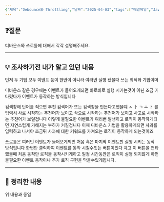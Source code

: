 ```yaml
---
{"제목":"Debounce와 Throttling","날짜":"2025-04-03","tags":["매일메일","JavaScript"],"dg-publish":true,"permalink":"/v2/DailyMail/Debounce와 Throttling/","dgPassFrontmatter":true}
---
```


## ❓질문

디바운스와 쓰로틀에 대해서 각각 설명해주세요.

---
## 💡 조사하기전 내가 알고 있던 내용

먼저 두 기법 모두 이벤트 등이 한번이 아니라 여러번 실행 됐을때 쓰는 최적화 기법이며

디바운스 같은 경우에는 이벤트가 들어오게되면 바로바로 실행 시키는것이 아닌 조금 기다렸다가 이벤트가 동작하는 방식입니다

검색창에 단어를 적으면 추천 검색어가 뜨는 검색창을 만든다고햇을떄
ㅅ ㅏ ㄱ ㅗ ㅏ 를 입력시
사로 시작하는 추천어가 보이고 삭으로 시작하는 추천어가 보이고 사고로 시작하는 추천어가 보일겁니다 이렇게 불필요한 이벤트가 여러번 발생하고 로직이 동작하게되면 자연스럽게 가해지는 부하가 커질겁니다
이때 디바운스 기법을 활용하게되면 사과를 입력하고 나서야 조금뒤 사과에 대한 키워드를 가져오는 로직이 동작하게 되는것이죠

쓰로틀은 여러번 이벤트가 들어오게되면 처음 혹은 마지막 이벤트만 실행 시키는 동작 방식입니다
한번만 클릭하여 이벤트를 동작 시킬수잇는 버튼이있다 치고 이 버튼을 연타했을때 처음 동작만 로직을 동작시키게하고 일정 시간동안은 로직이 실행 되지않게 하면 불필요한 이벤트 동작이나 추가 로직 구현을 막을수있게됩니다.

---
## 🏫 정리한 내용

위 내용과 동일

